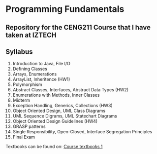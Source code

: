 # Programming Fundamentals
## Repository for the CENG211 Course that I have taken at IZTECH

## Syllabus 
1. Introduction to Java, File I/O 
2. Defining Classes
3. Arrays, Enumerations
4. ArrayList, Inheritence (HW1)
5. Polymorphism
6. Abstract Classes, Interfaces, Abstract Data Types (HW2)
7. Enumerations with Methods, Inner Classes
8. Midterm
9. Exception Handling, Generics, Collections (HW3)
10. Object Oriented Design, UML Class Diagrams
11. UML Sequence Digrams, UML Statechart Diagrams
12. Object Oriented Design Guidelines (HW4)
13. GRASP patterns 
14. Single Responsibility, Open-Closed, Interface Segregation Principles
15. Final Exam 

Textbooks can be found on: [Course textbooks 1](/Textbooks/textbook.pdf)

